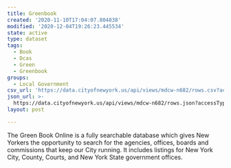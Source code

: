 ```yaml
---
title: Greenbook
created: '2020-11-10T17:04:07.804838'
modified: '2020-12-04T19:26:23.445534'
state: active
type: dataset
tags:
  - Book
  - Dcas
  - Green
  - Greenbook
groups:
  - Local Government
csv_url: 'https://data.cityofnewyork.us/api/views/mdcw-n682/rows.csv?accessType=DOWNLOAD'
json_url: >-
  https://data.cityofnewyork.us/api/views/mdcw-n682/rows.json?accessType=DOWNLOAD
layout: post

---
```

The Green Book Online is a fully searchable database which gives New Yorkers the opportunity to search for the agencies, offices, boards and commissions that keep our City running. It includes listings for New York City, County, Courts, and New York State government offices.
